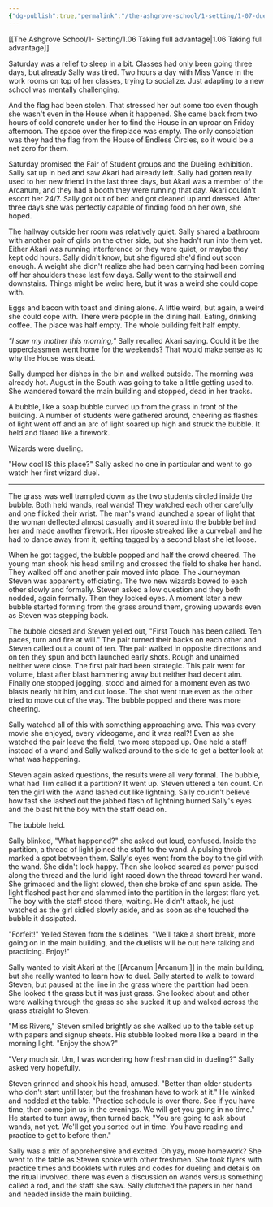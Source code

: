 ```yaml
---
{"dg-publish":true,"permalink":"/the-ashgrove-school/1-setting/1-07-dueling-loyalties/"}
---
```


[[The Ashgrove School/1- Setting/1.06 Taking full advantage\|1.06 Taking full advantage]]

Saturday was a relief to sleep in a bit. Classes had only been going three days, but already Sally was tired. Two hours a day with Miss Vance in the work rooms on top of her classes, trying to socialize. Just adapting to a new school was mentally challenging. 

And the flag had been stolen. That stressed her out some too even though she wasn't even in the House when it happened. She came back from two hours of cold concrete under her to find the House in an uproar on Friday afternoon. The space over the fireplace was empty. The only consolation was they had the flag from the House of Endless Circles, so it would be a net zero for them. 

Saturday promised the Fair of Student groups and the Dueling exhibition. Sally sat up in bed and saw Akari had already left. Sally had gotten really used to her new friend in the last three days, but Akari was a member of the Arcanum, and they had a booth they were running that day. Akari couldn't escort her 24/7. Sally got out of bed and got cleaned up and dressed. After three days she was perfectly capable of finding food on her own, she hoped. 

The hallway outside her room was relatively quiet. Sally shared a bathroom with another pair of girls on the other side, but she hadn't run into them yet. Either Akari was running interference or they were quiet, or maybe they kept odd hours. Sally didn't know, but she figured she'd find out soon enough. A weight she didn't realize she had been carrying had been coming off her shoulders these last few days. Sally went to the stairwell and downstairs. Things might be weird here, but it was a weird she could cope with. 

Eggs and bacon with toast and dining alone. A little weird, but again, a weird she could cope with. There were people in the dining hall. Eating, drinking coffee. The place was half empty. The whole building felt half empty. 

*"I saw my mother this morning,"* Sally recalled Akari saying. Could it be the upperclassmen went home for the weekends? That would make sense as to why the House was dead.  

Sally dumped her dishes in the bin and walked outside. The morning was already hot. August in the South was going to take a little getting used to. She wandered toward the main building and stopped, dead in her tracks. 

A bubble, like a soap bubble curved up from the grass in front of the building. A number of students were gathered around, cheering as flashes of light went off and an arc of light soared up high and struck the bubble. It held and flared like a firework. 

Wizards were dueling.

"How cool IS this place?" Sally asked no one in particular and went to go watch her first wizard duel.

---

The grass was well trampled down as the two students circled inside the bubble. Both held wands, real wands! They watched each other carefully and one flicked their wrist. The man's wand launched a spear of light that the woman deflected almost casually and it soared into the bubble behind her and made another firework. Her riposte streaked like a curveball and he had to dance away from it, getting tagged by a second blast she let loose. 

When he got tagged, the bubble popped and half the crowd cheered. The young man shook his head smiling and crossed the field to shake her hand.  They walked off and another pair moved into place. The Journeyman Steven was apparently officiating. The two new wizards bowed to each other slowly and formally. Steven asked a low question and they both nodded, again formally. Then they locked eyes. A moment later a new bubble started forming from the grass around them, growing upwards even as Steven was stepping back. 

The bubble closed and Steven yelled out, "First Touch has been called. Ten paces, turn and fire at will." The pair turned their backs on each other and Steven called out a count of ten. The pair walked in opposite directions and on ten they spun and both launched early shots. Rough and unaimed neither were close. The first pair had been strategic. This pair went for volume, blast after blast hammering away but neither had decent aim. Finally one stopped jogging, stood and aimed for a moment even as two blasts nearly hit him, and cut loose. The shot went true even as the other tried to move out of the way. The bubble popped and there was more cheering.

Sally watched all of this with something approaching awe. This was every movie she enjoyed, every videogame, and it was real?! Even as she watched the pair leave the field, two more stepped up. One held a staff instead of a wand and Sally walked around to the side to get a better look at what was happening. 

Steven again asked questions, the results were all very formal. The bubble, what had Tim called it a partition? It went up. Steven uttered a ten count. On ten the girl with the wand lashed out like lightning. Sally couldn't believe how fast she lashed out the jabbed flash of lightning burned Sally's eyes and the blast hit the boy with the staff dead on. 

The bubble held. 

Sally blinked, "What happened?" she asked out loud, confused. Inside the partition, a thread of light joined the staff to the wand. A pulsing throb marked a spot between them. Sally's eyes went from the boy to the girl with the wand. She didn't look happy. Then she looked scared as power pulsed along the thread and the lurid light raced down the thread toward her wand. She grimaced and the light slowed, then she broke of and spun aside. The light flashed past her and slammed into the partition in the largest flare yet. The boy with the staff stood there, waiting. He didn't attack, he just watched as the girl sidled slowly aside, and as soon as she touched the bubble it dissipated. 

"Forfeit!" Yelled Steven from the sidelines. "We'll take a short break, more going on in the main building, and the duelists will be out here talking and practicing. Enjoy!"

Sally wanted to visit Akari at the [[Arcanum \|Arcanum ]] in the main building, but she really wanted to learn how to duel. Sally started to walk to toward Steven, but paused at the line in the grass where the partition had been. She looked t the grass but it was just grass. She looked about and other were walking through the grass so she sucked it up and walked across the grass straight to Steven.

"Miss Rivers," Steven smiled brightly as she walked up to the table set up with papers and signup sheets. His stubble looked more like a beard in the morning light. "Enjoy the show?" 

"Very much sir. Um, I was wondering how freshman did in dueling?" Sally asked very hopefully. 

Steven grinned and shook his head, amused. "Better than older students who don't start until later, but the freshman have to work at it." He winked and nodded at the table. "Practice schedule is over there. See if you have time, then come join us in the evenings. We will get you going in no time." He started to turn away, then turned back, "You are going to ask about wands, not yet. We'll get you sorted out in time. You have reading and practice to get to before then."

Sally was a mix of apprehensive and excited. Oh yay, more homework? She went to the table as Steven spoke with other freshmen. She took flyers with practice times and booklets with rules and codes for dueling and details on the ritual involved. there was even a discussion on wands versus something called a rod, and the staff she saw. Sally clutched the papers in her hand and headed inside the main building.

